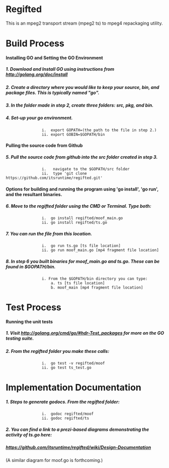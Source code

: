 Regifted
========

This is an mpeg2 transport stream (mpeg2 ts) to mpeg4 repackaging utility.

Build Process  
=============  

#### Installing GO and Setting the GO Environment
##### 1. Download and Install GO using instructions from http://golang.org/doc/install
##### 2. Create a directory where you would like to keep your source, bin, and package files. This is typically named "go".
##### 3. In the folder made in step 2, create three folders: src, pkg, and bin.
##### 4. Set-up your go environment.
 					i.  export GOPATH=(the path to the file in step 2.)
 					ii. export GOBIN=$GOPATH/bin

#### Pulling the source code from Github
##### 5. Pull the source code from github into the src folder created in step 3.
					i.   navigate to the $GOPATH/src folder
					ii.  type 'git clone https://github.com/itsruntime/regifted.git'

#### Options for building and running the program using 'go install', 'go run', and the resultant binaries.
##### 6.  Move to the regifted folder using the CMD or Terminal. Type both:
					i.  go install regifted/moof_main.go
					ii. go install regifted/ts.go
##### 7.  You can run the file from this location.
					i.  go run ts.go [ts file location]
					ii. go run moof_main.go [mp4 fragment file location]
##### 8. In step 6 you built binaries for moof_main.go and ts.go. These can be found in $GOPATH/bin.
					i. From the $GOPATH/bin directory you can type:
						a. ts [ts file location]
						b. moof_main [mp4 fragment file location]

Test Process  
============  
#### Running the unit tests
##### 1. Visit http://golang.org/cmd/go/#hdr-Test_packages for more on the GO testing suite.
##### 2. From the regifted folder you make these calls:
					i.  go test -v regifted/moof
					ii. go test ts_test.go


Implementation Documentation  
============================
##### 1. Steps to generate godocs. From the regifted folder:
					i.  godoc regifted/moof
					ii. godoc regifted/ts
##### 2. You can find a link to a prezi-based diagrams demonstrating the activity of ts.go here:
##### https://github.com/itsruntime/regifted/wiki/Design-Documentation
(A similar diagram for moof.go is forthcoming.)
